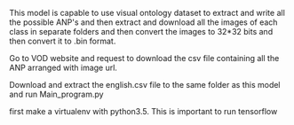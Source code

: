 This model is capable to use visual ontology dataset to extract and write all the possible ANP's and then extract and download all the images of each class in separate folders and then convert the images to 32*32 bits and then convert it to .bin format.


Go to VOD website and request to download the csv file containing all the ANP arranged with image url.

Download and extract the english.csv file to the same folder as this model and run Main_program.py


first make a virtualenv with python3.5.  This is important to run tensorflow
